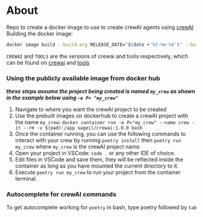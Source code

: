 # About
Repo to create a docker image to use to create crewAI agents using [crewAI](https://www.crewai.com/)
Building the docker image:
```bash
docker image build --build-arg RELEASE_DATE="$(date +'%Y-%m-%d')" --build-arg CREWAI="0.41.1" --build-arg TOOLS="0.4.26" -t sageil/crewai .
```
`CREWAI` and `TOOLS` are the versions of crewai and tools respectively, which can be found on [crewai](https://github.com/crewAIInc/crewAI) and [tools](https://github.com/crewAIInc/crewAI-tools)

### Using the publicly available image from docker hub
***these steps assume the project being created is named `my_crew` as shown in the example below using `-e P= "my_crew"`***
1. Navigate to where you want the crewAI project to be created
2. Use the prebuilt images on dockerhub to create a crewAI project with the name `my_crew`: `docker container run -e P="my_crew" --name crew -it --rm -v $(pwd):/app sageil/crewai:1.0.0 bash` 
3. Once the container running, you can use the following commands to interact with your crew by running `poetry install` then `poetry run my_crew` where `my_crew` is the crewAI project name.
4. Open your project in VSCode: `code .` or any other IDE of choice.
5. Edit files in VSCode and save them, they will be reflected inside the container as long as you have mounted the current directory to it.
6. Execute `poetry run my_crew` to run your project from the container terminal.

### Autocomplete for crewAI commands
To get autocomplete working for `poetry` in bash, type poetry followed by `tab`